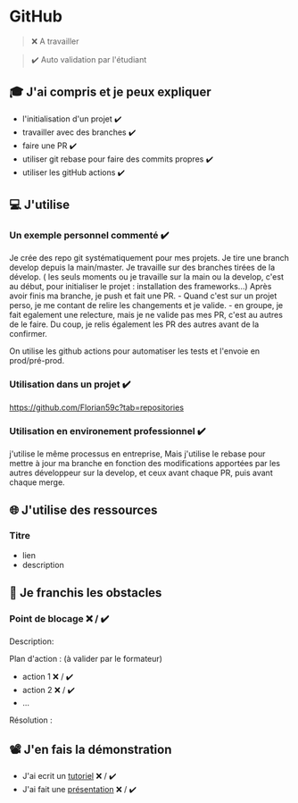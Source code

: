 # GitHub

> ❌ A travailler

> ✔️ Auto validation par l'étudiant

## 🎓 J'ai compris et je peux expliquer

- l'initialisation d'un projet ✔️
- travailler avec des branches ✔️
- faire une PR ✔️
- utiliser git rebase pour faire des commits propres ✔️
- utiliser les gitHub actions ✔️

## 💻 J'utilise

### Un exemple personnel commenté ✔️

Je crée des repo git systématiquement pour mes projets.
Je tire une branch develop depuis la main/master.
Je travaille sur des branches tirées de la dévelop. ( les seuls moments ou je travaille sur la main ou la develop, c'est au début, pour initialiser le projet : installation des frameworks...)
Après avoir finis ma branche, je push et fait une PR. 
    - Quand c'est sur un projet perso, je me contant de relire les changements et je valide.
    - en groupe, je fait egalement une relecture, mais je ne valide pas mes PR, c'est au autres de le faire. Du coup, je relis également les PR des autres avant de la confirmer.

On utilise les github actions pour automatiser les tests et l'envoie en prod/pré-prod.

### Utilisation dans un projet ✔️

https://github.com/Florian59c?tab=repositories

### Utilisation en environement professionnel ✔️

j'utilise le même processus en entreprise,
Mais j'utilise le rebase pour mettre à jour ma branche en fonction des modifications apportées par les autres développeur sur la develop, et ceux avant chaque PR, puis avant chaque merge.

## 🌐 J'utilise des ressources

### Titre

- lien
- description

## 🚧 Je franchis les obstacles

### Point de blocage ❌ / ✔️

Description:

Plan d'action : (à valider par le formateur)

- action 1 ❌ / ✔️
- action 2 ❌ / ✔️
- ...

Résolution :

## 📽️ J'en fais la démonstration

- J'ai ecrit un [tutoriel](...) ❌ / ✔️
- J'ai fait une [présentation](...) ❌ / ✔️

